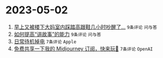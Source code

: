 # 2023-05-02

1. [早上又被楼下大妈室内踩踏高跟鞋几小时吵醒了...](https://www.v2ex.com/t/936816) `9条评论` `问与答`
1. [如何提高“讲故事”的能力](https://www.v2ex.com/t/936810) `9条评论` `问与答`
1. [日常待机掉电](https://www.v2ex.com/t/936819) `7条评论` `Apple`
1. [免费共享一下我的 Midjourney 订阅，快来玩🤣](https://www.v2ex.com/t/936818) `7条评论` `OpenAI`
